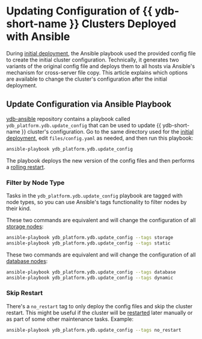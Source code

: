 # Updating Configuration of {{ ydb-short-name }} Clusters Deployed with Ansible

During [initial deployment](initial-deployment.md), the Ansible playbook used the provided config file to create the initial cluster configuration. Technically, it generates two variants of the original config file and deploys them to all hosts via Ansible's mechanism for cross-server file copy. This article explains which options are available to change the cluster's configuration after the initial deployment.

## Update Configuration via Ansible Playbook

[ydb-ansible](https://github.com/ydb-platform/ydb-ansible) repository contains a playbook called `ydb_platform.ydb.update_config` that can be used to update {{ ydb-short-name }} cluster's configuration. Go to the same directory used for the [initial deployment](initial-deployment.md), edit `files/config.yaml` as needed, and then run this playbook:

```bash
ansible-playbook ydb_platform.ydb.update_config
```

The playbook deploys the new version of the config files and then performs a [rolling restart](restart.md).

### Filter by Node Type

Tasks in the `ydb_platform.ydb.update_config` playbook are tagged with node types, so you can use Ansible's tags functionality to filter nodes by their kind.

These two commands are equivalent and will change the configuration of all [storage nodes](../../../concepts/glossary.md#storage-node):

```bash
ansible-playbook ydb_platform.ydb.update_config --tags storage
ansible-playbook ydb_platform.ydb.update_config --tags static
```

These two commands are equivalent and will change the configuration of all [database nodes](../../../concepts/glossary.md#database-node):

```bash
ansible-playbook ydb_platform.ydb.update_config --tags database
ansible-playbook ydb_platform.ydb.update_config --tags dynamic
```

### Skip Restart

There's a `no_restart` tag to only deploy the config files and skip the cluster restart. This might be useful if the cluster will be [restarted](restart.md) later manually or as part of some other maintenance tasks. Example:

```bash
ansible-playbook ydb_platform.ydb.update_config --tags no_restart
```